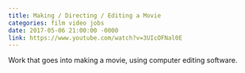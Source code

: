 ```yaml
---
title: Making / Directing / Editing a Movie
categories: film video jobs
date: 2017-05-06 21:00:00 -0000
link: https://www.youtube.com/watch?v=3UIcOFNal0E
---
```

Work that goes into making a movie, using computer editing software.